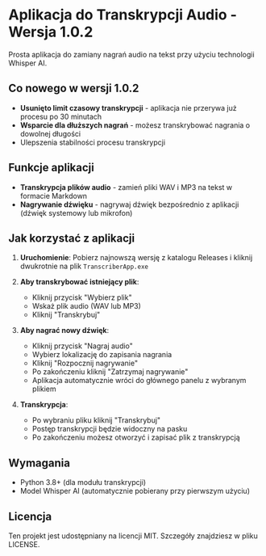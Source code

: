# Aplikacja do Transkrypcji Audio - Wersja 1.0.2

Prosta aplikacja do zamiany nagrań audio na tekst przy użyciu technologii Whisper AI.

## Co nowego w wersji 1.0.2

- **Usunięto limit czasowy transkrypcji** - aplikacja nie przerywa już procesu po 30 minutach
- **Wsparcie dla dłuższych nagrań** - możesz transkrybować nagrania o dowolnej długości
- Ulepszenia stabilności procesu transkrypcji

## Funkcje aplikacji

- **Transkrypcja plików audio** - zamień pliki WAV i MP3 na tekst w formacie Markdown
- **Nagrywanie dźwięku** - nagrywaj dźwięk bezpośrednio z aplikacji (dźwięk systemowy lub mikrofon)


## Jak korzystać z aplikacji

1. **Uruchomienie**: Pobierz najnowszą wersję z katalogu Releases i kliknij dwukrotnie na plik `TranscriberApp.exe`

2. **Aby transkrybować istniejący plik**:

   - Kliknij przycisk "Wybierz plik"
   - Wskaż plik audio (WAV lub MP3)
   - Kliknij "Transkrybuj"

3. **Aby nagrać nowy dźwięk**:

   - Kliknij przycisk "Nagraj audio"
   - Wybierz lokalizację do zapisania nagrania
   - Kliknij "Rozpocznij nagrywanie"
   - Po zakończeniu kliknij "Zatrzymaj nagrywanie"
   - Aplikacja automatycznie wróci do głównego panelu z wybranym plikiem

4. **Transkrypcja**:
   - Po wybraniu pliku kliknij "Transkrybuj"
   - Postęp transkrypcji będzie widoczny na pasku
   - Po zakończeniu możesz otworzyć i zapisać plik z transkrypcją

## Wymagania

- Python 3.8+ (dla modułu transkrypcji)
- Model Whisper AI (automatycznie pobierany przy pierwszym użyciu)

## Licencja

Ten projekt jest udostępniany na licencji MIT. Szczegóły znajdziesz w pliku LICENSE.
